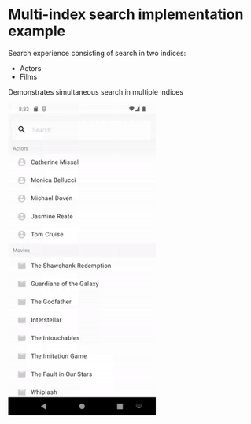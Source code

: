 #  Multi-index search implementation example

Search experience consisting of search in two indices:
- Actors
- Films

Demonstrates simultaneous search in multiple indices

<img src="/docs/codex/multiple_index.gif" width="300"/>
